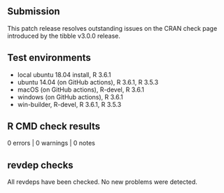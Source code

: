 ## Submission

This patch release resolves outstanding issues on the CRAN check page introduced
by the tibble v3.0.0 release.

## Test environments
* local ubuntu 18.04 install, R 3.6.1
* ubuntu 14.04 (on GitHub actions), R 3.6.1, R 3.5.3
* macOS (on GitHub actions), R-devel, R 3.6.1
* windows (on GitHub actions), R 3.6.1
* win-builder, R-devel, R 3.6.1, R 3.5.3

## R CMD check results

0 errors | 0 warnings | 0 notes

## revdep checks

All revdeps have been checked. No new problems were detected.